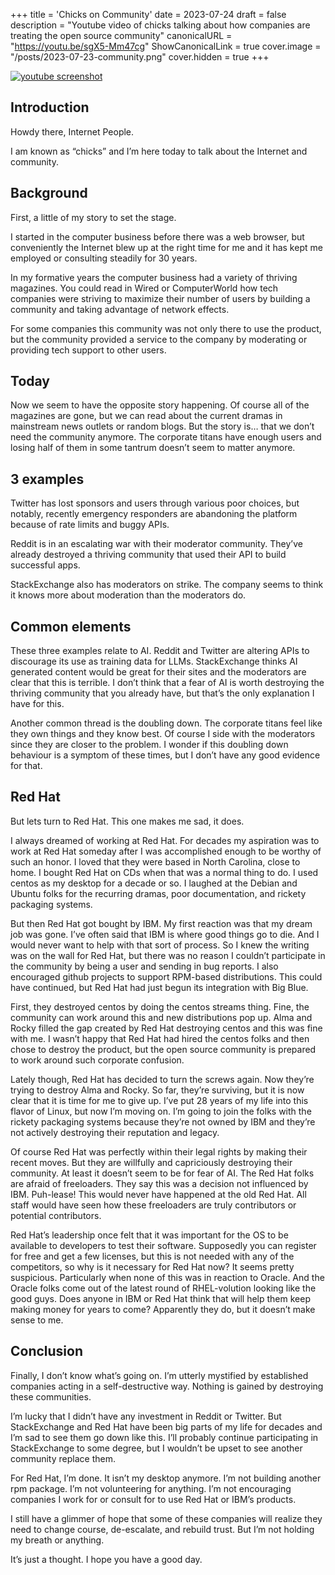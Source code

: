 +++
title = 'Chicks on Community'
date = 2023-07-24
draft = false
description = "Youtube video of chicks talking about how companies are treating the open source community"
canonicalURL = "https://youtu.be/sgX5-Mm47cg"
ShowCanonicalLink = true
cover.image = "/posts/2023-07-23-community.png"
cover.hidden = true
+++

[![youtube screenshot](/posts/2023-07-23-community.png)](https://youtu.be/sgX5-Mm47cg)

## Introduction
Howdy there, Internet People.

I am known as “chicks” and I’m here today to talk about the Internet and community.

## Background

First, a little of my story to set the stage.

I started in the computer business before there was a web browser, but conveniently the Internet blew up at the right time for me and it has kept me employed or consulting steadily for 30 years.

In my formative years the computer business had a variety of thriving magazines.  You could read in Wired or ComputerWorld how tech companies were striving to maximize their number of users by building a community and taking advantage of network effects.

For some companies this community was not only there to use the product, but the community provided a service to the company by moderating or providing tech support to other users.

## Today

Now we seem to have the opposite story happening.  Of course all of the magazines are gone, but we can read about the current dramas in mainstream news outlets or random blogs.  But the story is… that we don’t need the community anymore.  The corporate titans have enough users and losing half of them in some tantrum doesn’t seem to matter anymore.

## 3 examples

Twitter has lost sponsors and users through various poor choices, but notably, recently emergency responders are abandoning the platform because of rate limits and buggy APIs.

Reddit is in an escalating war with their moderator community.  They’ve already destroyed a thriving community that used their API to build successful apps.

StackExchange also has moderators on strike.  The company seems to think it knows more about moderation than the moderators do.

## Common elements

These three examples relate to AI.  Reddit and Twitter are altering APIs to discourage its use as training data for LLMs.  StackExchange thinks AI generated content would be great for their sites and the moderators are clear that this is terrible.  I don’t think that a fear of AI is worth destroying the thriving community that you already have, but that’s the only explanation I have for this.

Another common thread is the doubling down.  The corporate titans feel like they own things and they know best.  Of course I side with the moderators since they are closer to the problem.  I wonder if this doubling down behaviour is a symptom of these times, but I don’t have any good evidence for that.

## Red Hat

But lets turn to Red Hat.  This one makes me sad, it does.

I always dreamed of working at Red Hat.  For decades my aspiration was to work at Red Hat someday after I was accomplished enough to be worthy of such an honor.  I loved that they were based in North Carolina, close to home.  I bought Red Hat on CDs when that was a normal thing to do.  I used centos as my desktop for a decade or so.  I laughed at the Debian and Ubuntu folks for the recurring dramas, poor documentation, and rickety packaging systems.

But then Red Hat got bought by IBM.  My first reaction was that my dream job was gone.  I’ve often said that IBM is where good things go to die.  And I would never want to help with that sort of process.  So I knew the writing was on the wall for Red Hat, but there was no reason I couldn’t participate in the community by being a user and sending in bug reports.  I also encouraged github projects to support RPM-based distributions.  This could have continued, but Red Hat had just begun its integration with Big Blue.

First, they destroyed centos by doing the centos streams thing.  Fine, the community can work around this and new distributions pop up.  Alma and Rocky filled the gap created by Red Hat destroying centos and this was fine with me.  I wasn’t happy that Red Hat had hired the centos folks and then chose to destroy the product, but the open source community is prepared to work around such corporate confusion.

Lately though, Red Hat has decided to turn the screws again.  Now they’re trying to destroy Alma and Rocky.  So far, they’re surviving, but it is now clear that it is time for me to give up.  I’ve put 28 years of my life into this flavor of Linux, but now I’m moving on.  I’m going to join the folks with the rickety packaging systems because they’re not owned by IBM and they’re not actively destroying their reputation and legacy.

Of course Red Hat was perfectly within their legal rights by making their recent moves.  But they are willfully and capriciously destroying their community.  At least it doesn’t seem to be for fear of AI.  The Red Hat folks are afraid of freeloaders.  They say this was a decision not influenced by IBM.  Puh-lease!  This would never have happened at the old Red Hat.  All staff would have seen how these freeloaders are truly contributors or potential contributors.

Red Hat’s leadership once felt that it was important for the OS to be available to developers to test their software.  Supposedly you can register for free and get a few licenses, but this is not needed with any of the competitors, so why is it necessary for Red Hat now?  It seems pretty suspicious.  Particularly when none of this was in reaction to Oracle.  And the Oracle folks come out of the latest round of RHEL-volution looking like the good guys.  Does anyone in IBM or Red Hat think that will help them keep making money for years to come?  Apparently they do, but it doesn’t make sense to me.

## Conclusion

Finally, I don’t know what’s going on.  I’m utterly mystified by established companies acting in a self-destructive way.  Nothing is gained by destroying these communities.  

I’m lucky that I didn’t have any investment in Reddit or Twitter.  But StackExchange and Red Hat have been big parts of my life for decades and I’m sad to see them go down like this.  I’ll probably continue participating in StackExchange to some degree, but I wouldn’t be upset to see another community replace them.

For Red Hat, I’m done.  It isn’t my desktop anymore.  I’m not building another rpm package.  I’m not volunteering for anything.  I’m not encouraging companies I work for or consult for to use Red Hat or IBM’s products.

I still have a glimmer of hope that some of these companies will realize they need to change course, de-escalate, and rebuild trust.  But I’m not holding my breath or anything.

It’s just a thought.  I hope you have a good day.

